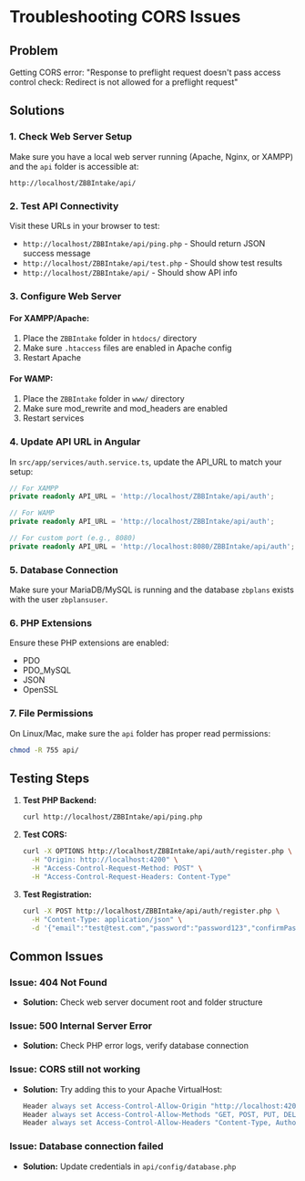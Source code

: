 # Troubleshooting CORS Issues

## Problem
Getting CORS error: "Response to preflight request doesn't pass access control check: Redirect is not allowed for a preflight request"

## Solutions

### 1. Check Web Server Setup
Make sure you have a local web server running (Apache, Nginx, or XAMPP) and the `api` folder is accessible at:
```
http://localhost/ZBBIntake/api/
```

### 2. Test API Connectivity
Visit these URLs in your browser to test:
- `http://localhost/ZBBIntake/api/ping.php` - Should return JSON success message
- `http://localhost/ZBBIntake/api/test.php` - Should show test results
- `http://localhost/ZBBIntake/api/` - Should show API info

### 3. Configure Web Server

#### For XAMPP/Apache:
1. Place the `ZBBIntake` folder in `htdocs/` directory
2. Make sure `.htaccess` files are enabled in Apache config
3. Restart Apache

#### For WAMP:
1. Place the `ZBBIntake` folder in `www/` directory
2. Make sure mod_rewrite and mod_headers are enabled
3. Restart services

### 4. Update API URL in Angular
In `src/app/services/auth.service.ts`, update the API_URL to match your setup:

```typescript
// For XAMPP
private readonly API_URL = 'http://localhost/ZBBIntake/api/auth';

// For WAMP
private readonly API_URL = 'http://localhost/ZBBIntake/api/auth';

// For custom port (e.g., 8080)
private readonly API_URL = 'http://localhost:8080/ZBBIntake/api/auth';
```

### 5. Database Connection
Make sure your MariaDB/MySQL is running and the database `zbplans` exists with the user `zbplansuser`.

### 6. PHP Extensions
Ensure these PHP extensions are enabled:
- PDO
- PDO_MySQL
- JSON
- OpenSSL

### 7. File Permissions
On Linux/Mac, make sure the `api` folder has proper read permissions:
```bash
chmod -R 755 api/
```

## Testing Steps

1. **Test PHP Backend:**
   ```bash
   curl http://localhost/ZBBIntake/api/ping.php
   ```

2. **Test CORS:**
   ```bash
   curl -X OPTIONS http://localhost/ZBBIntake/api/auth/register.php \
     -H "Origin: http://localhost:4200" \
     -H "Access-Control-Request-Method: POST" \
     -H "Access-Control-Request-Headers: Content-Type"
   ```

3. **Test Registration:**
   ```bash
   curl -X POST http://localhost/ZBBIntake/api/auth/register.php \
     -H "Content-Type: application/json" \
     -d '{"email":"test@test.com","password":"password123","confirmPassword":"password123","firstName":"Test","lastName":"User"}'
   ```

## Common Issues

### Issue: 404 Not Found
- **Solution:** Check web server document root and folder structure

### Issue: 500 Internal Server Error
- **Solution:** Check PHP error logs, verify database connection

### Issue: CORS still not working
- **Solution:** Try adding this to your Apache VirtualHost:
  ```apache
  Header always set Access-Control-Allow-Origin "http://localhost:4200"
  Header always set Access-Control-Allow-Methods "GET, POST, PUT, DELETE, OPTIONS"
  Header always set Access-Control-Allow-Headers "Content-Type, Authorization"
  ```

### Issue: Database connection failed
- **Solution:** Update credentials in `api/config/database.php`
